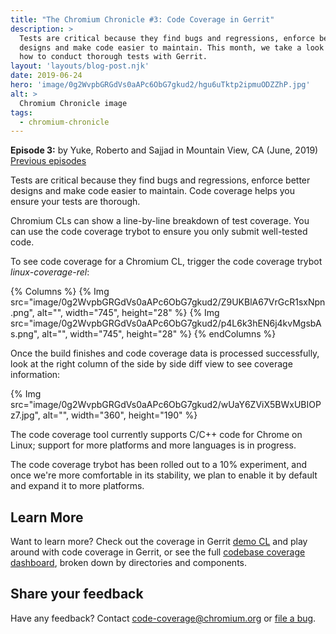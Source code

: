```yaml
---
title: "The Chromium Chronicle #3: Code Coverage in Gerrit"
description: >
  Tests are critical because they find bugs and regressions, enforce better
  designs and make code easier to maintain. This month, we take a look at
  how to conduct thorough tests with Gerrit.
layout: 'layouts/blog-post.njk'
date: 2019-06-24
hero: 'image/0g2WvpbGRGdVs0aAPc6ObG7gkud2/hgu6uTktp2ipmuODZZhP.jpg'
alt: >
  Chromium Chronicle image
tags:
  - chromium-chronicle
---
```


**Episode 3:** by Yuke, Roberto and Sajjad in Mountain View, CA (June, 2019)<br>
[Previous episodes](/tags/chromium-chronicle/)

Tests are critical because they find bugs and regressions, enforce better
designs and make code easier to maintain. Code coverage helps you ensure
your tests are thorough.

Chromium CLs can show a line-by-line breakdown of test coverage. You can
use the code coverage trybot to ensure you only submit well-tested code.

To see code coverage for a Chromium CL, trigger the code coverage trybot
*linux-coverage-rel*:

{% Columns %}
  {% Img src="image/0g2WvpbGRGdVs0aAPc6ObG7gkud2/Z9UKBlA67VrGcR1sxNpn.png", alt="", width="745", height="28" %}
  {% Img src="image/0g2WvpbGRGdVs0aAPc6ObG7gkud2/p4L6k3hEN6j4kvMgsbAs.png", alt="", width="745", height="28" %}
{% endColumns %}

Once the build finishes and code coverage data is processed successfully,
look at the right column of the side by side diff view to see coverage
information:

{% Img src="image/0g2WvpbGRGdVs0aAPc6ObG7gkud2/wUaY6ZViX5BWxUBIOPz7.jpg", alt="", width="360", height="190" %}

The code coverage tool currently supports C/C++ code for Chrome on Linux;
support for more platforms and more languages is in progress.

The code coverage trybot has been rolled out to a 10% experiment, and once
we're more comfortable in its stability, we plan to enable it by default and
expand it to more platforms.

## Learn More

Want to learn more? Check out the coverage in Gerrit [demo CL][demo-cl]
and play around with code coverage in Gerrit, or see the full
[codebase coverage dashboard][dashboard], broken down by directories and components.

## Share your feedback

Have any feedback? Contact code-coverage@chromium.org or [file a bug][file-bug].

[demo-cl]: https://chromium-review.googlesource.com/c/chromium/src/+/1455344
[dashboard]: https://analysis.chromium.org/p/chromium/coverage
[file-bug]: https://bugs.chromium.org/p/chromium/issues/entry?labels=Pri-3&status=Unconfirmed&components=Tools%3ECodeCoverage&comment=what%27s%20the%20bug%20or%20feature?
